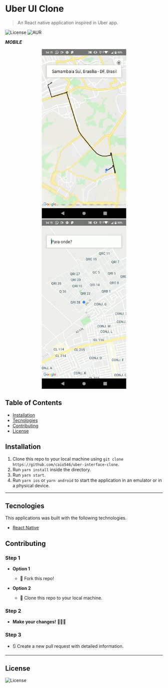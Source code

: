 # Uber UI Clone

> An React native application inspired in Uber app.

![License](https://img.shields.io/github/license/caio546/uber-interface-clone) ![AUR](https://img.shields.io/badge/-Mobile-%23301934)

***MOBILE***
<p align="center">
  <img width="270" src="img/mobile1.jpeg">

  <img width="270" src="img/mobile2.jpeg">
</p>

## Table of Contents

- [Installation](#installation)
- [Tecnologies](#tecnologies)
- [Contributing](#contributing)
- [License](#license)

## Installation

1. Clone this repo to your local machine using `git clone https://github.com/caio546/uber-interface-clone`.
2. Run `yarn install` inside the directory.
3. Run `yarn start`.
4. Run `yarn ios` or `yarn android` to start the application in an emulator or in a physical device.
---
## Tecnologies
This applications was built with the following technologies.
- [React Native](https://facebook.github.io/react-native/)

## Contributing

### Step 1

- **Option 1**
    - 🍴 Fork this repo!

- **Option 2**
    - 👯 Clone this repo to your local machine.

### Step 2

- **Make your changes!** 🔨🔨🔨

### Step 3

- 🔃 Create a new pull request with detailed information.
---
## License

![License](https://img.shields.io/github/license/caio546/uber-interface-clone)
